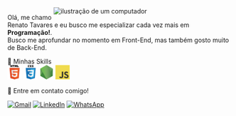 <img src="https://raw.githubusercontent.com/MicaelliMedeiros/micaellimedeiros/master/image/computer-illustration.png" alt="ilustração de um computador" min-width="400px" max-width="400px" width="400px" align="right">

<p align="left"> 
  Olá, me chamo Renato Tavares e eu busco me especializar cada vez mais em <strong>Programação!</strong>.<br>
  Busco me aprofundar no momento em Front-End, mas também gosto muito de Back-End.
</p>

<p align="left">
🚀 Minhas Skills <br>
<code><img height="32" src="https://raw.githubusercontent.com/github/explore/80688e429a7d4ef2fca1e82350fe8e3517d3494d/topics/html/html.png" alt="HTML5"/></code>
  <code><img height="32" src="https://raw.githubusercontent.com/github/explore/80688e429a7d4ef2fca1e82350fe8e3517d3494d/topics/css/css.png" alt="CSS"/></code>
  <code><img height="32" src="https://raw.githubusercontent.com/github/explore/80688e429a7d4ef2fca1e82350fe8e3517d3494d/topics/nodejs/nodejs.png" alt="Nodejs"/></code>
  <code><img height="32" src="https://raw.githubusercontent.com/github/explore/80688e429a7d4ef2fca1e82350fe8e3517d3494d/topics/javascript/javascript.png" alt="Javascript"/></code>
<p align="left">
  💌 Entre em contato comigo!
</p>

<p align="left">
  <a href="#" title="Gmail">
  <img src="https://img.shields.io/badge/-Gmail-FF0000?style=flat-square&labelColor=FF0000&logo=gmail&logoColor=white&link=marquestavaresrenato@gmail.com" alt="Gmail"/></a>
  <a href="#" title="LinkedIn">
  <img src="https://img.shields.io/badge/-Linkedin-0e76a8?style=flat-square&logo=Linkedin&logoColor=white&link=https://www.linkedin.com/in/renato-tavares-marques-neto-75146020b/" alt="LinkedIn"/></a>
  <a href="#" title="WhatsApp">
  <img src="https://img.shields.io/badge/-WhatsApp-25d366?style=flat-square&labelColor=25d366&logo=whatsapp&logoColor=white&link=https://wa.me/5573982480843?text=Ol%C3%A1,%20vi%20seu%20perfil%20no%20github." alt="WhatsApp"/></a>
</p>

